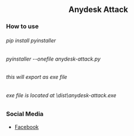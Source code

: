 <h2 align=center><b>Anydesk Attack</b></h2>

### How to use
###### pip install pyinstaller
###### pyinstaller --onefile anydesk-attack.py
###### this will export as exe file
###### exe file is located at \dist\anydesk-attack.exe

### Social Media
- [ Facebook ](https://wwww.facebook.com/kthdavidx)
